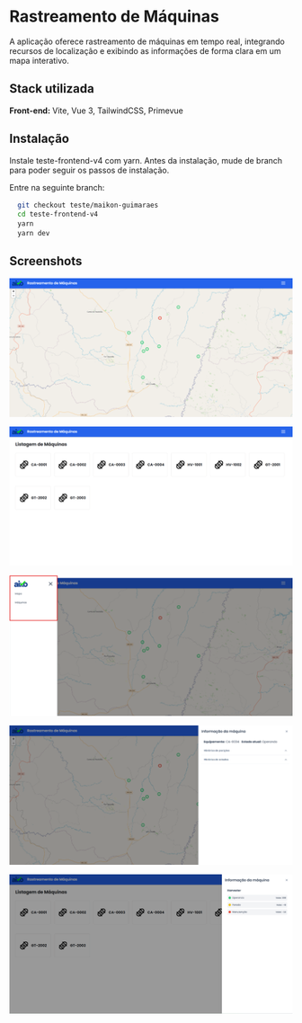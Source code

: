 # Rastreamento de Máquinas

A aplicação oferece rastreamento de máquinas em tempo real, integrando recursos de localização e exibindo as informações de forma clara em um mapa interativo.

## Stack utilizada

**Front-end:** Vite, Vue 3, TailwindCSS, Primevue

## Instalação

Instale teste-frontend-v4 com yarn. Antes da instalação, mude de branch para poder seguir os passos de instalação.

Entre na seguinte branch:

```bash
  git checkout teste/maikon-guimaraes
  cd teste-frontend-v4
  yarn 
  yarn dev
```


## Screenshots

![Rastreio](./public/1.png)

![Rastreio](./public/2.png)

![Rastreio](./public/3.png)

![Rastreio](./public/4.png)

![Rastreio](./public/5.png)



